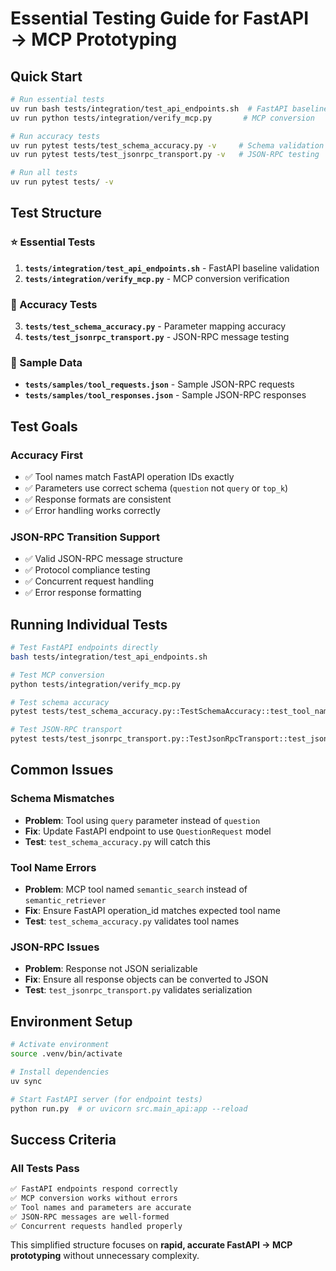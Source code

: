 # Essential Testing Guide for FastAPI → MCP Prototyping

## Quick Start

```bash
# Run essential tests
uv run bash tests/integration/test_api_endpoints.sh  # FastAPI baseline
uv run python tests/integration/verify_mcp.py       # MCP conversion

# Run accuracy tests  
uv run pytest tests/test_schema_accuracy.py -v     # Schema validation
uv run pytest tests/test_jsonrpc_transport.py -v   # JSON-RPC testing

# Run all tests
uv run pytest tests/ -v
```

## Test Structure

### ⭐ Essential Tests
1. **`tests/integration/test_api_endpoints.sh`** - FastAPI baseline validation
2. **`tests/integration/verify_mcp.py`** - MCP conversion verification

### 🎯 Accuracy Tests  
3. **`tests/test_schema_accuracy.py`** - Parameter mapping accuracy
4. **`tests/test_jsonrpc_transport.py`** - JSON-RPC message testing

### 📝 Sample Data
- **`tests/samples/tool_requests.json`** - Sample JSON-RPC requests
- **`tests/samples/tool_responses.json`** - Sample JSON-RPC responses

## Test Goals

### Accuracy First
- ✅ Tool names match FastAPI operation IDs exactly
- ✅ Parameters use correct schema (`question` not `query` or `top_k`)
- ✅ Response formats are consistent
- ✅ Error handling works correctly

### JSON-RPC Transition Support
- ✅ Valid JSON-RPC message structure
- ✅ Protocol compliance testing
- ✅ Concurrent request handling
- ✅ Error response formatting

## Running Individual Tests

```bash
# Test FastAPI endpoints directly
bash tests/integration/test_api_endpoints.sh

# Test MCP conversion
python tests/integration/verify_mcp.py

# Test schema accuracy
pytest tests/test_schema_accuracy.py::TestSchemaAccuracy::test_tool_names_match_fastapi_operations -v

# Test JSON-RPC transport
pytest tests/test_jsonrpc_transport.py::TestJsonRpcTransport::test_jsonrpc_request_structure -v
```

## Common Issues

### Schema Mismatches
- **Problem**: Tool using `query` parameter instead of `question`
- **Fix**: Update FastAPI endpoint to use `QuestionRequest` model
- **Test**: `test_schema_accuracy.py` will catch this

### Tool Name Errors  
- **Problem**: MCP tool named `semantic_search` instead of `semantic_retriever`
- **Fix**: Ensure FastAPI operation_id matches expected tool name
- **Test**: `test_schema_accuracy.py` validates tool names

### JSON-RPC Issues
- **Problem**: Response not JSON serializable
- **Fix**: Ensure all response objects can be converted to JSON
- **Test**: `test_jsonrpc_transport.py` validates serialization

## Environment Setup

```bash
# Activate environment
source .venv/bin/activate

# Install dependencies
uv sync

# Start FastAPI server (for endpoint tests)
python run.py  # or uvicorn src.main_api:app --reload
```

## Success Criteria

### All Tests Pass
```bash
✅ FastAPI endpoints respond correctly
✅ MCP conversion works without errors  
✅ Tool names and parameters are accurate
✅ JSON-RPC messages are well-formed
✅ Concurrent requests handled properly
```

This simplified structure focuses on **rapid, accurate FastAPI → MCP prototyping** without unnecessary complexity. 